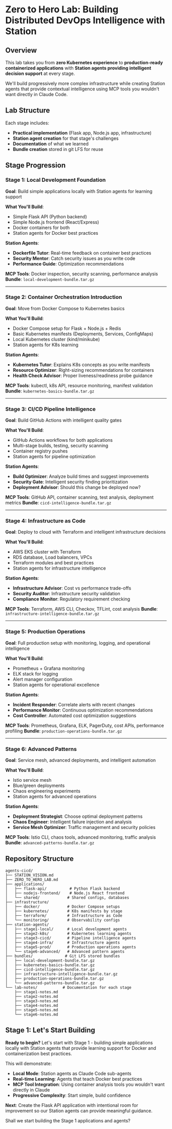 # Zero to Hero Lab: Building Distributed DevOps Intelligence with Station

## Overview

This lab takes you from **zero Kubernetes experience** to **production-ready containerized applications** with **Station agents providing intelligent decision support** at every stage.

We'll build progressively more complex infrastructure while creating Station agents that provide contextual intelligence using MCP tools you wouldn't want directly in Claude Code.

## Lab Structure

Each stage includes:
- **Practical implementation** (Flask app, Node.js app, infrastructure)
- **Station agent creation** for that stage's challenges  
- **Documentation** of what we learned
- **Bundle creation** stored in git LFS for reuse

## Stage Progression

### **Stage 1: Local Development Foundation**
**Goal**: Build simple applications locally with Station agents for learning support

**What You'll Build**:
- Simple Flask API (Python backend)
- Simple Node.js frontend (React/Express)
- Docker containers for both
- Station agents for Docker best practices

**Station Agents**:
- **Dockerfile Tutor**: Real-time feedback on container best practices
- **Security Mentor**: Catch security issues as you write code
- **Performance Guide**: Optimization recommendations

**MCP Tools**: Docker inspection, security scanning, performance analysis
**Bundle**: `local-development-bundle.tar.gz`

---

### **Stage 2: Container Orchestration Introduction**
**Goal**: Move from Docker Compose to Kubernetes basics

**What You'll Build**:
- Docker Compose setup for Flask + Node.js + Redis
- Basic Kubernetes manifests (Deployments, Services, ConfigMaps)
- Local Kubernetes cluster (kind/minikube)
- Station agents for K8s learning

**Station Agents**:
- **Kubernetes Tutor**: Explains K8s concepts as you write manifests
- **Resource Optimizer**: Right-sizing recommendations for containers
- **Health Check Advisor**: Proper liveness/readiness probe guidance

**MCP Tools**: kubectl, k8s API, resource monitoring, manifest validation
**Bundle**: `kubernetes-basics-bundle.tar.gz`

---

### **Stage 3: CI/CD Pipeline Intelligence**
**Goal**: Build GitHub Actions with intelligent quality gates

**What You'll Build**:
- GitHub Actions workflows for both applications
- Multi-stage builds, testing, security scanning
- Container registry pushes
- Station agents for pipeline optimization

**Station Agents**:
- **Build Optimizer**: Analyze build times and suggest improvements
- **Security Gate**: Intelligent security finding prioritization  
- **Deployment Advisor**: Should this change be deployed now?

**MCP Tools**: GitHub API, container scanning, test analysis, deployment metrics
**Bundle**: `cicd-intelligence-bundle.tar.gz`

---

### **Stage 4: Infrastructure as Code** 
**Goal**: Deploy to cloud with Terraform and intelligent infrastructure decisions

**What You'll Build**:
- AWS EKS cluster with Terraform
- RDS database, Load balancers, VPCs
- Terraform modules and best practices
- Station agents for infrastructure intelligence

**Station Agents**:
- **Infrastructure Advisor**: Cost vs performance trade-offs
- **Security Auditor**: Infrastructure security validation
- **Compliance Monitor**: Regulatory requirement checking

**MCP Tools**: Terraform, AWS CLI, Checkov, TFLint, cost analysis
**Bundle**: `infrastructure-intelligence-bundle.tar.gz`

---

### **Stage 5: Production Operations**
**Goal**: Full production setup with monitoring, logging, and operational intelligence

**What You'll Build**:
- Prometheus + Grafana monitoring
- ELK stack for logging  
- Alert manager configuration
- Station agents for operational excellence

**Station Agents**:
- **Incident Responder**: Correlate alerts with recent changes
- **Performance Monitor**: Continuous optimization recommendations
- **Cost Controller**: Automated cost optimization suggestions

**MCP Tools**: Prometheus, Grafana, ELK, PagerDuty, cost APIs, performance profiling
**Bundle**: `production-operations-bundle.tar.gz`

---

### **Stage 6: Advanced Patterns**
**Goal**: Service mesh, advanced deployments, and intelligent automation

**What You'll Build**:
- Istio service mesh
- Blue/green deployments
- Chaos engineering experiments
- Station agents for advanced operations

**Station Agents**:
- **Deployment Strategist**: Choose optimal deployment patterns
- **Chaos Engineer**: Intelligent failure injection and analysis
- **Service Mesh Optimizer**: Traffic management and security policies

**MCP Tools**: Istio CLI, chaos tools, advanced monitoring, traffic analysis
**Bundle**: `advanced-patterns-bundle.tar.gz`

## Repository Structure

```
agents-cicd/
├── STATION_VISION.md
├── ZERO_TO_HERO_LAB.md
├── applications/
│   ├── flask-api/          # Python Flask backend
│   ├── nodejs-frontend/    # Node.js React frontend
│   └── shared/            # Shared configs, databases
├── infrastructure/
│   ├── docker/            # Docker Compose setups
│   ├── kubernetes/        # K8s manifests by stage
│   ├── terraform/         # Infrastructure as Code
│   └── monitoring/        # Observability configs
├── station-agents/
│   ├── stage1-local/      # Local development agents
│   ├── stage2-k8s/        # Kubernetes learning agents
│   ├── stage3-cicd/       # Pipeline intelligence agents
│   ├── stage4-infra/      # Infrastructure agents
│   ├── stage5-prod/       # Production operations agents
│   └── stage6-advanced/   # Advanced pattern agents
├── bundles/              # Git LFS stored bundles
│   ├── local-development-bundle.tar.gz
│   ├── kubernetes-basics-bundle.tar.gz
│   ├── cicd-intelligence-bundle.tar.gz
│   ├── infrastructure-intelligence-bundle.tar.gz
│   ├── production-operations-bundle.tar.gz
│   └── advanced-patterns-bundle.tar.gz
└── lab-notes/           # Documentation for each stage
    ├── stage1-notes.md
    ├── stage2-notes.md
    ├── stage3-notes.md
    ├── stage4-notes.md
    ├── stage5-notes.md
    └── stage6-notes.md
```

## Stage 1: Let's Start Building

**Ready to begin?** Let's start with Stage 1 - building simple applications locally with Station agents that provide learning support for Docker and containerization best practices.

This will demonstrate:
- **Local Mode**: Station agents as Claude Code sub-agents
- **Real-time Learning**: Agents that teach Docker best practices
- **MCP Tool Integration**: Using container analysis tools you wouldn't want directly in Claude
- **Progressive Complexity**: Start simple, build confidence

**Next**: Create the Flask API application with intentional room for improvement so our Station agents can provide meaningful guidance.

Shall we start building the Stage 1 applications and agents?